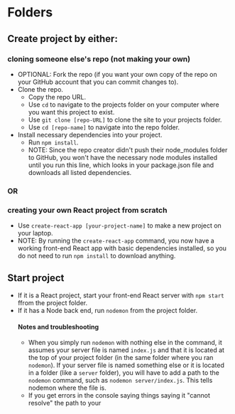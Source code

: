 # Folders

## Create project by either:

### cloning someone else's repo (not making your own)
- OPTIONAL: Fork the repo (if you want your own copy of the repo on your GitHub account that you can commit changes to).
- Clone the repo.
    - Copy the repo URL.
    - Use `cd` to navigate to the projects folder on your computer where you want this project to exist.
    - Use `git clone [repo-URL]` to clone the site to your projects folder.
    - Use `cd [repo-name]` to navigate into the repo folder.
- Install necessary dependencies into your project.
    - Run `npm install`. 
    - NOTE: Since the repo creator didn't push their node_modules folder to GitHub, you won't have the necessary node modules installed until you run this line, which looks in your package.json file and downloads all listed dependencies.

### OR

### creating your own React project from scratch
- Use `create-react-app [your-project-name]` to make a new project on your laptop.
- NOTE: By running the `create-react-app` command, you now have a working front-end React app with basic dependencies installed, so you do not need to run `npm install` to download anything.


## Start project
- If it is a React project, start your front-end React server with `npm start` ffrom the project folder.
- If it has a Node back end, run `nodemon` from the project folder. 
    #### Notes and troubleshooting
    - When you simply run `nodemon` with nothing else in the command, it assumes your server file is named `index.js` and that it is located at the top of your project folder (in the same folder where you ran `nodemon`). 
    If your server file is named something else or it is located in a folder (like a `server` folder), you will have to add a path to the `nodemon` command, such as `nodemon server/index.js`. This tells nodemon where the file is.
    - If you get errors in the console saying things saying it "cannot resolve" the path to your